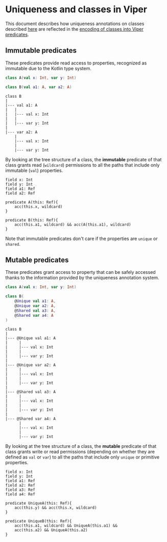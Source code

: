 # Uniqueness and classes in Viper

This document describes how uniqueness annotations on classes
described [here](https://github.com/francescoo22/kt-uniqueness-system/blob/main/Kt-Uniqueness-System.pdf) are reflected
in the [encoding of classes into Viper predicates](../Design/classes-as-predicates.md).

## Immutable predicates

These predicates provide read access to properties, recognized as immutable due to the Kotlin type system.

```kt
class A(val x: Int, var y: Int)

class B(val a1: A, var a2: A)
```

```
class B
|
|--- val a1: A
|   |
|   |--- val x: Int
|   |
|   |--- var y: Int
|
|--- var a2: A
    |
    |--- val x: Int
    |
    |--- var y: Int
```

By looking at the tree structure of a class, the **immutable** predicate of that class grants read (`wildcard`)
permissions to all the paths that include only immutable (`val`) properties.

```
field x: Int
field y: Int
field a1: Ref
field a2: Ref

predicate A(this: Ref){
    acc(this.x, wildcard)
}

predicate B(this: Ref){
    acc(this.a1, wildcard) && acc(A(this.a1), wildcard)
}
```

Note that immutable predicates don't care if the properties are `unique` or `shared`.

## Mutable predicates

These predicates grant access to property that can be safely accessed thanks to the information provided by the
uniqueness annotation system.

```kt
class A(val x: Int, var y: Int)

class B(
    @Unique val a1: A,
    @Unique var a2: A,
    @Shared val a3: A,
    @Shared var a4: A
)
```

```
class B
|
|--- @Unique val a1: A
|     |
|     |--- val x: Int
|     |
|     |--- var y: Int
|
|--- @Unique var a2: A
|     |
|     |--- val x: Int
|     | 
|     |--- var y: Int
|
|--- @Shared val a3: A
|     |
|     |--- val x: Int
|     |
|     |--- var y: Int
|
|--- @Shared var a4: A
      |
      |--- val x: Int
      | 
      |--- var y: Int
```

By looking at the tree structure of a class, the **mutable** predicate of that class grants write or read permissions
(depending on whether they are defined as `val` or `var`) to all the paths that include only `unique` or primitive
properties.

```
field x: Int
field y: Int
field a1: Ref
field a2: Ref
field a3: Ref
field a4: Ref

predicate UniqueA(this: Ref){
    acc(this.y) && acc(this.x, wildcard)
}

predicate UniqueB(this: Ref){
    acc(this.a1, wildcard) && UniqueA(this.a1) &&
    acc(this.a2) && UniqueA(this.a2)
}
```
